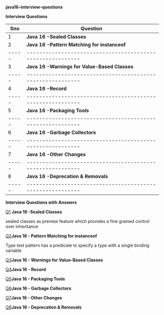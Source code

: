 **java16-interview-questions**

**Interview Questions**

| Sno | Question                                                 | 
|-----|----------------------------------------------------------| 
|   1 |  **Java 16 -Sealed Classes**                             | 
|   2 |  **Java 16 -Pattern Matching for instanceof**            | 
|-----|----------------------------------------------------------| 
|   3 |  **Java 16 -Warnings for Value-Based Classes**           | 
|-----|----------------------------------------------------------| 
|   4 |  **Java 16 -Record**                                     | 
|-----|----------------------------------------------------------| 
|   5 |  **Java 16 -Packaging Tools**                            | 
|-----|----------------------------------------------------------| 
|  6  |  **Java 16 -Garbage Collectors**                         | 
|-----|----------------------------------------------------------| 
|   7 |  **Java 16 -Other Changes**                              | 
|-----|----------------------------------------------------------| 
|   8 |  **Java 16 -Deprecation & Removals**                     | 
|-----|----------------------------------------------------------|

**Interview Questions with Answers**

[Q1](https://github.com/mprashanth2028/java16-interview-questions?tab=readme-ov-file#Q1) **Java 16 -Sealed Classes**

sealed classes as preview feature which provides a fine grained control over inheritance

[Q2](https://github.com/mprashanth2028/java16-interview-questions?tab=readme-ov-file#Q2)**Java 16 - Pattern Matching for instanceof**

Type test pattern has a predicate to specify a type with a single binding variable

[Q3](https://github.com/mprashanth2028/java16-interview-questions?tab=readme-ov-file#Q3)**Java 16 - Warnings for Value-Based Classes**

[Q4](https://github.com/mprashanth2028/java16-interview-questions?tab=readme-ov-file#Q4)**Java 16 - Record**

[Q5](https://github.com/mprashanth2028/java16-interview-questions?tab=readme-ov-file#Q5)**Java 16 - Packaging Tools**

[Q6](https://github.com/mprashanth2028/java16-interview-questions?tab=readme-ov-file#Q6)**Java 16 - Garbage Collectors**

[Q7](https://github.com/mprashanth2028/java16-interview-questions?tab=readme-ov-file#Q7)**Java 16 - Other Changes**

[Q8](https://github.com/mprashanth2028/java16-interview-questions?tab=readme-ov-file#Q8)**Java 16 - Deprecation & Removals**

